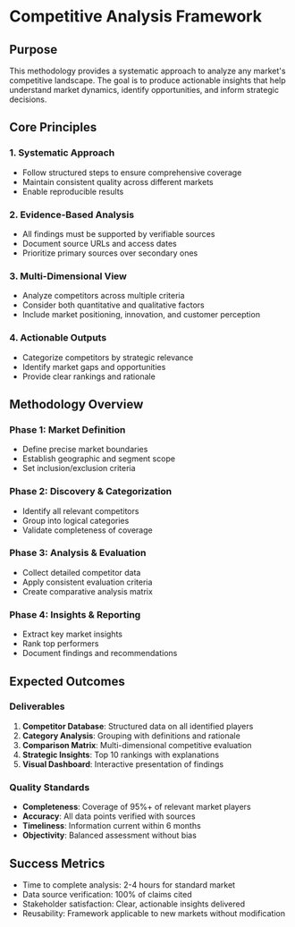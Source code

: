 # Competitive Analysis Framework

## Purpose
This methodology provides a systematic approach to analyze any market's competitive landscape. The goal is to produce actionable insights that help understand market dynamics, identify opportunities, and inform strategic decisions.

## Core Principles

### 1. Systematic Approach
- Follow structured steps to ensure comprehensive coverage
- Maintain consistent quality across different markets
- Enable reproducible results

### 2. Evidence-Based Analysis
- All findings must be supported by verifiable sources
- Document source URLs and access dates
- Prioritize primary sources over secondary ones

### 3. Multi-Dimensional View
- Analyze competitors across multiple criteria
- Consider both quantitative and qualitative factors
- Include market positioning, innovation, and customer perception

### 4. Actionable Outputs
- Categorize competitors by strategic relevance
- Identify market gaps and opportunities
- Provide clear rankings and rationale

## Methodology Overview

### Phase 1: Market Definition
- Define precise market boundaries
- Establish geographic and segment scope
- Set inclusion/exclusion criteria

### Phase 2: Discovery & Categorization
- Identify all relevant competitors
- Group into logical categories
- Validate completeness of coverage

### Phase 3: Analysis & Evaluation
- Collect detailed competitor data
- Apply consistent evaluation criteria
- Create comparative analysis matrix

### Phase 4: Insights & Reporting
- Extract key market insights
- Rank top performers
- Document findings and recommendations

## Expected Outcomes

### Deliverables
1. **Competitor Database**: Structured data on all identified players
2. **Category Analysis**: Grouping with definitions and rationale
3. **Comparison Matrix**: Multi-dimensional competitive evaluation
4. **Strategic Insights**: Top 10 rankings with explanations
5. **Visual Dashboard**: Interactive presentation of findings

### Quality Standards
- **Completeness**: Coverage of 95%+ of relevant market players
- **Accuracy**: All data points verified with sources
- **Timeliness**: Information current within 6 months
- **Objectivity**: Balanced assessment without bias

## Success Metrics
- Time to complete analysis: 2-4 hours for standard market
- Data source verification: 100% of claims cited
- Stakeholder satisfaction: Clear, actionable insights delivered
- Reusability: Framework applicable to new markets without modification